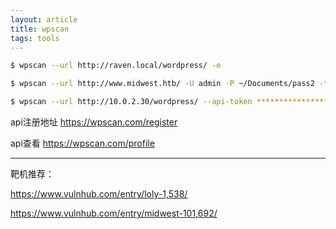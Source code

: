 ```yaml
---
layout: article
title: wpscan
tags: tools
---
```




```bash
$ wpscan --url http://raven.local/wordpress/ -e

$ wpscan --url http://www.midwest.htb/ -U admin -P ~/Documents/pass2 -t 50

$ wpscan --url http://10.0.2.30/wordpress/ --api-token ******************************************* 
```



api注册地址 <https://wpscan.com/register>

api查看 <https://wpscan.com/profile>









----

靶机推荐：

<https://www.vulnhub.com/entry/loly-1,538/>

<https://www.vulnhub.com/entry/midwest-101,692/>